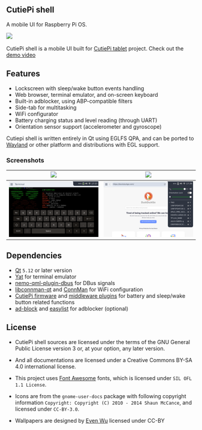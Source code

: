 ## CutiePi shell

A mobile UI for Raspberry Pi OS.

![](screenshots/cutiepi-shell-heroshot.png)

CutiePi shell is a mobile UI built for [CutiePi tablet](https://cutiepi.io) project. Check out the [demo video](https://www.youtube.com/watch?v=ivkR3tvci1Q) 

## Features

* Lockscreen with sleep/wake button events handling 
* Web browser, terminal emulator, and on-screen keyboard 
* Built-in adblocker, using ABP-compatible filters 
* Side-tab for multitasking 
* WiFi configurator 
* Battery charging status and level reading (through UART) 
* Orientation sensor support (accelerometer and gyroscope) 

Cutiepi shell is written entirely in Qt using EGLFS QPA, and can be ported to [Wayland](https://github.com/cutiepi-io/cutiepi-shell/tree/wayland) or other platform and distributions with EGL support.

### Screenshots 

| ![](screenshots/sidetab.png) | ![](screenshots/wifi.png) |
| ------------- | ------------- | 
| ![](screenshots/terminal.png)  | ![](screenshots/settings.png) |

## Dependencies 

- [Qt](http://download.qt.io/official_releases/qt/5.12/) `5.12` or later version 
- [Yat](https://github.com/jorgen/yat) for terminal emulator 
- [nemo-qml-plugin-dbus](https://github.com/sailfishos/nemo-qml-plugin-dbus.git) for DBus signals 
- [libconnman-qt](https://git.sailfishos.org/mer-core/libconnman-qt) and [ConnMan](https://01.org/connman) for WiFi configuration 
- [CutiePi firmware](https://github.com/cutiepi-io/cutiepi-firmware) and [middleware plugins](https://github.com/cutiepi-io/cutiepi-middleware) for battery and sleep/wake button related functions 
- [ad-block](https://github.com/brave/ad-block) and [easylist](https://easylist.to/easylist/easylist.txt) for adblocker (optional) 

## License 

* CutiePi shell sources are licensed under the terms of the GNU General Public License version 3 or, at your option, any later version. 
* And all documentations are licensed under a Creative Commons BY-SA 4.0 international license. 
* This project uses [Font Awesome](https://fontawesome.com/license/free) fonts, which is licensed under `SIL OFL 1.1 License`. 

* Icons are from the `gnome-user-docs` package with following copyright information `Copyright: Copyright (C) 2010 - 2014 Shaun McCance`, and licensed under `CC-BY-3.0`. 
* Wallpapers are designed by [Even Wu](https://twitter.com/evenwu1978) licensed under CC-BY 
